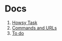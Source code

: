 # Docs

1. [Howsy Task](docs/howsy.md)
2. [Commands and URLs](docs/commands.md)
3. [To do](docs/todo.md)
